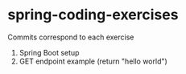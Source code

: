 # spring-coding-exercises

Commits correspond to each exercise

1. Spring Boot setup
2. GET endpoint example (return "hello world")